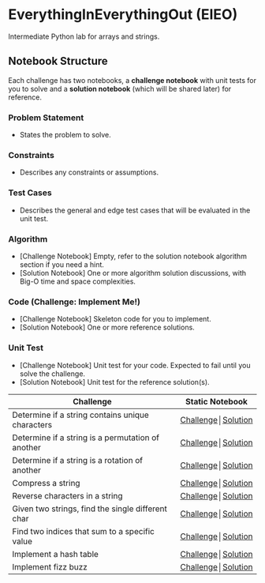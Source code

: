 # EverythingInEverythingOut (EIEO)

Intermediate Python lab for arrays and strings.

## Notebook Structure

Each challenge has two notebooks, a **challenge notebook** with unit tests for you to solve and a **solution notebook**  (which will be shared later) for reference.

### Problem Statement

* States the problem to solve.

### Constraints

* Describes any constraints or assumptions.

### Test Cases

* Describes the general and edge test cases that will be evaluated in the unit test.

### Algorithm

* [Challenge Notebook] Empty, refer to the solution notebook algorithm section if you need a hint.
* [Solution Notebook] One or more algorithm solution discussions, with Big-O time and space complexities.

### Code (Challenge: Implement Me!)

* [Challenge Notebook] Skeleton code for you to implement.
* [Solution Notebook] One or more reference solutions.

### Unit Test

* [Challenge Notebook] Unit test for your code.  Expected to fail until you solve the challenge.
* [Solution Notebook] Unit test for the reference solution(s).

| Challenge | Static Notebook |
|--------------------------------------------------------------------------------------------------------------|--------------------------------------------------------------------------------------------------------------------------------------------|
| Determine if a string contains unique characters | [Challenge](http://nbviewer.ipython.org/github/zipcoder/EIEO-py/blob/master/arrays_strings/unique_chars/unique_chars_challenge.ipynb)│[Solution](http://nbviewer.ipython.org/github/zipcoder/EIEO-py/blob/master/arrays_strings/unique_chars/unique_chars_solution.ipynb) |
| Determine if a string is a permutation of another | [Challenge](http://nbviewer.ipython.org/github/zipcoder/EIEO-py/blob/master/arrays_strings/permutation/permutation_challenge.ipynb)│[Solution](http://nbviewer.ipython.org/github/zipcoder/EIEO-py/blob/master/arrays_strings/permutation/permutation_solution.ipynb) |
| Determine if a string is a rotation of another | [Challenge](http://nbviewer.ipython.org/github/zipcoder/EIEO-py/blob/master/arrays_strings/rotation/rotation_challenge.ipynb)│[Solution](http://nbviewer.ipython.org/github/zipcoder/EIEO-py/blob/master/arrays_strings/rotation/rotation_solution.ipynb) |
| Compress a string | [Challenge](http://nbviewer.ipython.org/github/zipcoder/EIEO-py/blob/master/arrays_strings/compress/compress_challenge.ipynb)│[Solution](http://nbviewer.ipython.org/github/zipcoder/EIEO-py/blob/master/arrays_strings/compress/compress_solution.ipynb) |
| Reverse characters in a string | [Challenge](http://nbviewer.ipython.org/github/zipcoder/EIEO-py/blob/master/arrays_strings/reverse_string/reverse_string_challenge.ipynb)│[Solution](http://nbviewer.ipython.org/github/zipcoder/EIEO-py/blob/master/arrays_strings/reverse_string/reverse_string_solution.ipynb) |
| Given two strings, find the single different char | [Challenge](http://nbviewer.ipython.org/github/zipcoder/EIEO-py/blob/master/arrays_strings/str_diff/str_diff_challenge.ipynb)│[Solution](http://nbviewer.ipython.org/github/zipcoder/EIEO-py/blob/master/arrays_strings/str_diff/str_diff_solution.ipynb) |
| Find two indices that sum to a specific value | [Challenge](http://nbviewer.ipython.org/github/zipcoder/EIEO-py/blob/master/arrays_strings/two_sum/two_sum_challenge.ipynb)│[Solution](http://nbviewer.ipython.org/github/zipcoder/EIEO-py/blob/master/arrays_strings/two_sum/two_sum_solution.ipynb) |
| Implement a hash table | [Challenge](http://nbviewer.ipython.org/github/zipcoder/EIEO-py/blob/master/arrays_strings/hash_map/hash_map_challenge.ipynb)│[Solution](http://nbviewer.ipython.org/github/zipcoder/EIEO-py/blob/master/arrays_strings/hash_map/hash_map_solution.ipynb) |
| Implement fizz buzz | [Challenge](http://nbviewer.ipython.org/github/zipcoder/EIEO-py/blob/master/arrays_strings/fizz_buzz/fizz_buzz_challenge.ipynb)│[Solution](http://nbviewer.ipython.org/github/zipcoder/EIEO-py/blob/master/arrays_strings/fizz_buzz/fizz_buzz_solution.ipynb) |